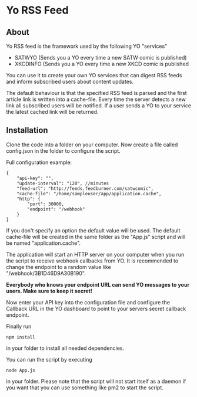 Yo RSS Feed
===========

About
-----

Yo RSS feed is the framework used by the following YO "services"
*  SATWYO (Sends you a YO every time a new SATW comic is published)
*  XKCDINFO (Sends you a YO every time a new XKCD comic is published
    
You can use it to create your own YO services that can digest RSS feeds and
inform subscribed users about content updates.

The default behaviour is that the specified RSS feed is parsed and the first article link
is written into a cache-file. Every time the server detects a new link all subscribed users will be
notified. If a user sends a YO to your service the latest cached link will be returned.

Installation
------------

Clone the code into a folder on your computer.
Now create a file called config.json in the folder to configure the script.

Full configuration example:

    {
        "api-key": "",
        "update-interval": "120", //minutes
        "feed-url": "http://feeds.feedburner.com/satwcomic",
        "cache-file": "/home/sampleuser/app/application.cache",
        "http": {
            "port": 30000,
            "endpoint": "/webhook"
        }
    }

If you don't specify an option the default value will be used.
The default cache-file will be created in the same folder as the "App.js" script and will be named "application.cache".

The application will start an HTTP server on your computer when you run the script to receive webhook callbacks from YO.
It is recommended to change the endpoint to a random value like "/webhook/3B1D46D9A30B190".

**Everybody who knows your endpoint URL can send YO messages to your users. Make sure to keep it secret!**

Now enter your API key into the configuration file and configure the Callback URL in the YO dashboard to point to your
servers secret callback endpoint.

Finally run

    npm install

in your folder to install all needed dependencies.


You can run the script by executing

    node App.js
    
in your folder. Please note that the script will not start itself as a daemon if you want that you can use
something like pm2 to start the script.
